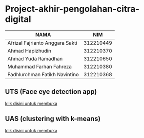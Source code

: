 # Project-akhir-pengolahan-citra-digital

| NAMA                            | NIM       |
| ------------------------------- | --------- |
| Afrizal Fajrianto Anggara Sakti | 312210449 |
| Ahmad Hapizhudin                | 312210370 |
| Ahmad Yuda Ramadhan             | 312210650 |
| Muhammad Farhan Fahreza         | 312210380 |
| Fadhlurohman Fatikh Navintino   | 312210368 |

## UTS (Face eye detection app)

[klik disini untuk membuka](UTS)

## UAS (clustering with k-means)

[klik disini untuk membuka](UAS)
